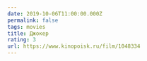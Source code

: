 ```yaml
---
date: 2019-10-06T11:00:00.000Z
permalink: false
tags: movies
title: Джокер
rating: 3
url: https://www.kinopoisk.ru/film/1048334
---
```

